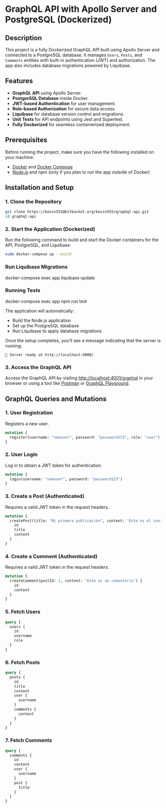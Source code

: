 
# GraphQL API with Apollo Server and PostgreSQL (Dockerized)

## Description

This project is a fully Dockerized GraphQL API built using Apollo Server and connected to a PostgreSQL database. It manages `Users`, `Posts`, and `Comments` entities with built-in authentication (JWT) and authorization. The app also includes database migrations powered by Liquibase.

## Features

- **GraphQL API** using Apollo Server.
- **PostgreSQL Database** inside Docker.
- **JWT-based Authentication** for user management.
- **Role-based Authorization** for secure data access.
- **Liquibase** for database version control and migrations.
- **Unit Tests** for API endpoints using Jest and Supertest.
- **Fully Dockerized** for seamless containerized deployment.

## Prerequisites

Before running the project, make sure you have the following installed on your machine:

- [Docker](https://docs.docker.com/get-docker/) and [Docker Compose](https://docs.docker.com/compose/install/)
- [Node.js](https://nodejs.org/en/download/) and npm (only if you plan to run the app outside of Docker)

## Installation and Setup

### 1. Clone the Repository

```bash
git clone https://kevin555@bitbucket.org/kevin555/graphql-api.git
cd graphql-api
```

### 2. Start the Application (Dockerized)

Run the following command to build and start the Docker containers for the API, PostgreSQL, and Liquibase:

```bash
sudo docker-compose up --build
```

### Run Liquibase Migrations
docker-compose exec app liquibase update

### Running Tests
docker-compose exec app npm run test


The application will automatically:

- Build the Node.js application
- Set up the PostgreSQL database
- Run Liquibase to apply database migrations

Once the setup completes, you'll see a message indicating that the server is running:

```
🚀 Server ready at http://localhost:4000/
```

### 3. Access the GraphQL API

Access the GraphQL API by visiting [http://localhost:4001/graphql](http://localhost:4001/graphql) in your browser or using a tool like [Postman](https://www.postman.com/) or [GraphQL Playground](https://studio.apollographql.com/sandbox/explorer).

## GraphQL Queries and Mutations

### **1. User Registration**

Registers a new user.

```graphql
mutation {
  register(username: "newuser", password: "password123", role: "user")
}
```

### **2. User Login**

Log in to obtain a JWT token for authentication.

```graphql
mutation {
  login(username: "newuser", password: "password123")
}
```

### **3. Create a Post (Authenticated)**

Requires a valid JWT token in the request headers.

```graphql
mutation {
  createPost(title: "Mi primera publicación", content: "Este es el contenido de la publicación") {
    id
    title
    content
  }
}
```

### **4. Create a Comment (Authenticated)**

Requires a valid JWT token in the request headers.

```graphql
mutation {
  createComment(postId: 1, content: "Este es un comentario") {
    id
    content
  }
}
```

### **5. Fetch Users**

```graphql
query {
  users {
    id
    username
    role
  }
}
```

### **6. Fetch Posts**

```graphql
query {
  posts {
    id
    title
    content
    user {
      username
    }
    comments {
      content
    }
  }
}
```

### **7. Fetch Comments**

```graphql
query {
  comments {
    id
    content
    user {
      username
    }
    post {
      title
    }
  }
}
```
